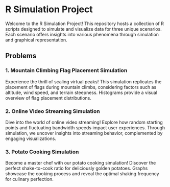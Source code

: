 # R Simulation Project

Welcome to the R Simulation Project! This repository hosts a collection of R scripts designed to simulate and visualize data for three unique scenarios. Each scenario offers insights into various phenomena through simulation and graphical representation.

## Problems

### 1. Mountain Climbing Flag Placement Simulation

Experience the thrill of scaling virtual peaks! This simulation replicates the placement of flags during mountain climbs, considering factors such as altitude, wind speed, and terrain steepness. Histograms provide a visual overview of flag placement distributions.

### 2. Online Video Streaming Simulation

Dive into the world of online video streaming! Explore how random starting points and fluctuating bandwidth speeds impact user experiences. Through simulation, we uncover insights into streaming behavior, complemented by engaging visualizations.

### 3. Potato Cooking Simulation

Become a master chef with our potato cooking simulation! Discover the perfect shake-to-cook ratio for deliciously golden potatoes. Graphs showcase the cooking process and reveal the optimal shaking frequency for culinary perfection.

